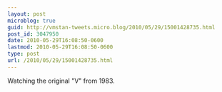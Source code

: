 ```yaml
---
layout: post
microblog: true
guid: http://vmstan-tweets.micro.blog/2010/05/29/15001428735.html
post_id: 3047950
date: 2010-05-29T16:08:50-0600
lastmod: 2010-05-29T16:08:50-0600
type: post
url: /2010/05/29/15001428735.html
---
```

Watching the original "V" from 1983.
